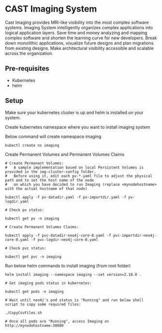 # CAST Imaging System

Cast Imaging provides MRI-like visibility into the most complex software systems. Imaging System intelligently organizes complex applications into logical application layers. Save time and money analyzing and mapping complex software and shorten the learning curve for new developers. Break down monolithic applications, visualize future designs and plan migrations from existing designs. Make architectural visibility accessible and scalable across the organization.

## Pre-requisites

- Kubernetes
- helm

## Setup

Make sure your kubernetes cluster is up and helm is installed on your system.

Create kubernetes namespace where you want to install imaging system

Below command will create namespace imaging
```
kubectl create ns imaging

```

Create Permanent Volumes and Permanent Volumes Claims 
```
# Create Permanent Volumes:
#   A sample implementation based on local Persistent Volumes is provided in the img-cluster-config folder.
#   Before using it, edit each pv-*.yaml file to adjust the physical path and to set the host name of the node
#   on which you have decided to run Imaging (replace <mynodehostname> with the actual hostname of that node)

kubectl apply -f pv-datadir.yaml -f pv-importdir.yaml -f pv-logdir.yaml

# Check pv status:

kubectl get pv -n imaging

# Create Permanent Volumes Claims:

kubectl apply -f pvc-datadir-neo4j-core-0.yaml -f pvc-importdir-neo4j-core-0.yaml -f pvc-logdir-neo4j-core-0.yaml

# Check pvc status:

kubectl get pvc -n imaging
```

Run below helm commands to install imaging (from root folder)
```
helm install imaging --namespace imaging --set version=2.18.0 .

# Get imaging pods status in kubernetes:

kubectl get pods -n imaging

# Wait until neo4j's pod status is "Running" and run below shell script to copy some required files:

./CopyCsvFiles.sh 

# Once all pods are "Running", access Imaging on http://mynodehostname:30080
```
